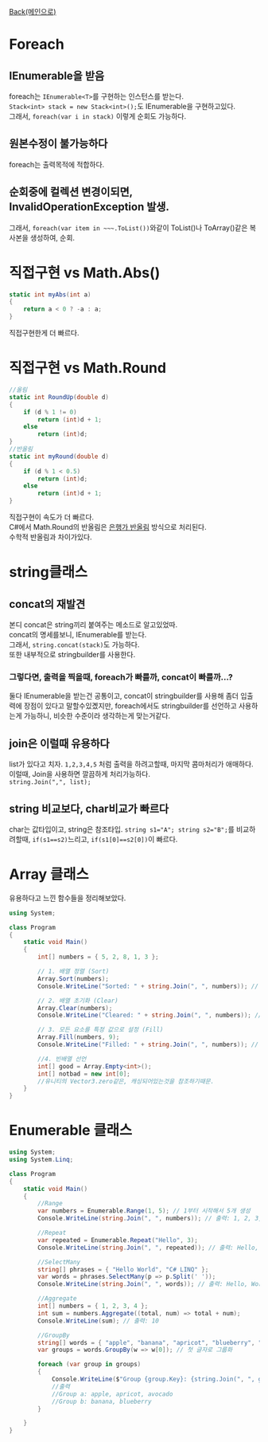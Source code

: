 [Back(메인으로)](/README.md)

# Foreach

## IEnumerable을 받음

foreach는 `IEnumerable<T>`를 구현하는 인스턴스를 받는다.  
`Stack<int> stack = new Stack<int>();`도 IEnumerable을 구현하고있다.  
그래서, `foreach(var i in stack)` 이렇게 순회도 가능하다.

## 원본수정이 불가능하다

foreach는 출력목적에 적합하다.

## 순회중에 컬렉션 변경이되면, InvalidOperationException 발생.

그래서, `foreach(var item in ~~~.ToList())`와같이 ToList()나 ToArray()같은 복사본을 생성하여, 순회.

# 직접구현 vs Math.Abs()

```C#
static int myAbs(int a)
{
    return a < 0 ? -a : a;
}
```

직접구현한게 더 빠르다.

# 직접구현 vs Math.Round

```C#
//올림
static int RoundUp(double d)
{
    if (d % 1 != 0)
        return (int)d + 1;
    else
        return (int)d;
}
//반올림
static int myRound(double d)
{
    if (d % 1 < 0.5)
        return (int)d;
    else
        return (int)d + 1;
}
```

직접구현이 속도가 더 빠르다.  
C#에서 Math.Round의 반올림은 [은행가 반올림](/Baekjoon/Silver/18110.md) 방식으로 처리된다.  
수학적 반올림과 차이가있다.

# string클래스

## concat의 재발견

본디 concat은 string끼리 붙여주는 메소드로 알고있었따.  
concat의 명세를보니, IEnumerable를 받는다.  
그래서, `string.concat(stack)`도 가능하다.  
또한 내부적으로 stringbuilder를 사용한다.

### 그렇다면, 출력을 찍을때, foreach가 빠를까, concat이 빠를까...?

둘다 IEnumerable을 받는건 공통이고, concat이 stringbuilder를 사용해 좀더 입출력에 장점이 있다고 말할수있곘지만, foreach에서도 stringbuilder를 선언하고 사용하는게 가능하니, 비슷한 수준이라 생각하는게 맞는거같다.

## join은 이럴때 유용하다

list가 있다고 치자. `1,2,3,4,5` 처럼 출력을 하려고할때, 마지막 콤마처리가 애매하다.  
이럴때, Join을 사용하면 깔끔하게 처리가능하다.  
`string.Join(",", list);`

## string 비교보다, char비교가 빠르다

char는 값타입이고, string은 참조타입.
`string s1="A"; string s2="B";`를 비교하려할때, `if(s1==s2)`느리고, `if(s1[0]==s2[0])`이 빠르다.

# Array 클래스

유용하다고 느낀 함수들을 정리해보았다.

```C#
using System;

class Program
{
    static void Main()
    {
        int[] numbers = { 5, 2, 8, 1, 3 };

        // 1. 배열 정렬 (Sort)
        Array.Sort(numbers);
        Console.WriteLine("Sorted: " + string.Join(", ", numbers)); // 1, 2, 3, 5, 8

        // 2. 배열 초기화 (Clear)
        Array.Clear(numbers);
        Console.WriteLine("Cleared: " + string.Join(", ", numbers)); // 0, 0, 0, 0, 0

        // 3. 모든 요소를 특정 값으로 설정 (Fill)
        Array.Fill(numbers, 9);
        Console.WriteLine("Filled: " + string.Join(", ", numbers)); // 9, 9, 9, 9, 9

        //4. 빈배열 선언
        int[] good = Array.Empty<int>();
        int[] notbad = new int[0];
        //유니티의 Vector3.zero같은, 캐싱되어있는것을 참조하기때문.
    }
}

```

# Enumerable 클래스

```C#
using System;
using System.Linq;

class Program
{
    static void Main()
    {
        //Range
        var numbers = Enumerable.Range(1, 5); // 1부터 시작해서 5개 생성
        Console.WriteLine(string.Join(", ", numbers)); // 출력: 1, 2, 3, 4, 5

        //Repeat
        var repeated = Enumerable.Repeat("Hello", 3);
        Console.WriteLine(string.Join(", ", repeated)); // 출력: Hello, Hello, Hello

        //SelectMany
        string[] phrases = { "Hello World", "C# LINQ" };
        var words = phrases.SelectMany(p => p.Split(' '));
        Console.WriteLine(string.Join(", ", words)); // 출력: Hello, World, C#, LINQ

        //Aggregate
        int[] numbers = { 1, 2, 3, 4 };
        int sum = numbers.Aggregate((total, num) => total + num);
        Console.WriteLine(sum); // 출력: 10

        //GroupBy
        string[] words = { "apple", "banana", "apricot", "blueberry", "avocado" };
        var groups = words.GroupBy(w => w[0]); // 첫 글자로 그룹화

        foreach (var group in groups)
        {
            Console.WriteLine($"Group {group.Key}: {string.Join(", ", group)}");
            //출력
            //Group a: apple, apricot, avocado
            //Group b: banana, blueberry
        }

    }
}

```
